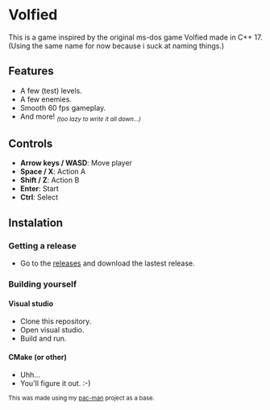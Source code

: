 # Volfied

This is a game inspired by the original ms-dos game Volfied made in C++ 17. (Using the same name for now because i suck at naming things.)

## Features

- A few (test) levels.
- A few enemies.
- Smooth 60 fps gameplay.
- And more! <sub>_(too lazy to write it all down...)_</sub>

## Controls

- **Arrow keys / WASD**: Move player
- **Space / X**: Action A
- **Shift / Z**: Action B
- **Enter**: Start
- **Ctrl**: Select

## Instalation

### Getting a release

- Go to the [releases](https://github.com/AidenWedema/Volfied/releases) and download the lastest release.

### Building yourself

#### Visual studio

- Clone this repository.
- Open visual studio.
- Build and run.

#### CMake (or other)

- Uhh...
- You'll figure it out. :-)

<sub>This was made using my [pac-man](https://github.com/AidenWedema/pac-man) project as a base.</sub>
